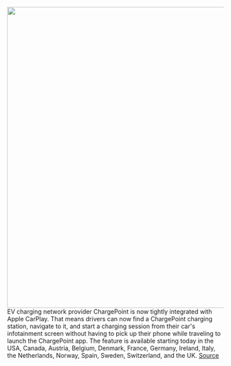 <img src='https://cdn.vox-cdn.com/thumbor/-8mkgl63uuKIb08d-6i5zzoR7nc=/0x0:1280x854/1200x800/filters:focal(538x325:742x529)/cdn.vox-cdn.com/uploads/chorus_image/image/67804097/DC_Fast_Details_Screen_2__1_.0.jpg' width='700px' /><br/>
EV charging network provider ChargePoint is now tightly integrated with Apple CarPlay. That means drivers can now find a ChargePoint charging station, navigate to it, and start a charging session from their car's infotainment screen without having to pick up their phone while traveling to launch the ChargePoint app. The feature is available starting today in the USA, Canada, Austria, Belgium, Denmark, France, Germany, Ireland, Italy, the Netherlands, Norway, Spain, Sweden, Switzerland, and the UK.
<a href='https://www.theverge.com/2020/11/17/21571093/chargepoint-carplay-app-find-stations-start-charging-electric-cars-ev'> Source <a/>